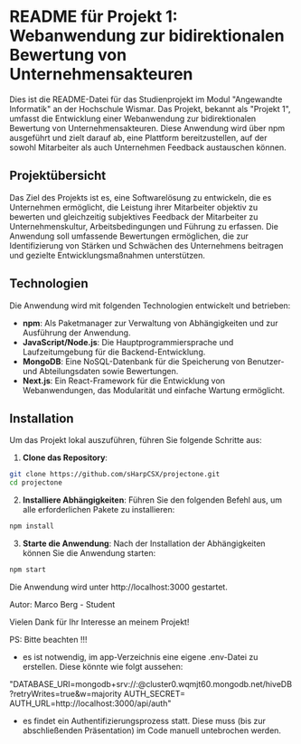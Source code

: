 # README für Projekt 1: Webanwendung zur bidirektionalen Bewertung von Unternehmensakteuren

Dies ist die README-Datei für das Studienprojekt im Modul "Angewandte Informatik" an der Hochschule Wismar. Das Projekt, bekannt als "Projekt 1", umfasst die Entwicklung einer Webanwendung zur bidirektionalen Bewertung von Unternehmensakteuren. Diese Anwendung wird über npm ausgeführt und zielt darauf ab, eine Plattform bereitzustellen, auf der sowohl Mitarbeiter als auch Unternehmen Feedback austauschen können.

## Projektübersicht

Das Ziel des Projekts ist es, eine Softwarelösung zu entwickeln, die es Unternehmen ermöglicht, die Leistung ihrer Mitarbeiter objektiv zu bewerten und gleichzeitig subjektives Feedback der Mitarbeiter zu Unternehmenskultur, Arbeitsbedingungen und Führung zu erfassen. Die Anwendung soll umfassende Bewertungen ermöglichen, die zur Identifizierung von Stärken und Schwächen des Unternehmens beitragen und gezielte Entwicklungsmaßnahmen unterstützen.

## Technologien

Die Anwendung wird mit folgenden Technologien entwickelt und betrieben:

- **npm**: Als Paketmanager zur Verwaltung von Abhängigkeiten und zur Ausführung der Anwendung.
- **JavaScript/Node.js**: Die Hauptprogrammiersprache und Laufzeitumgebung für die Backend-Entwicklung.
- **MongoDB**: Eine NoSQL-Datenbank für die Speicherung von Benutzer- und Abteilungsdaten sowie Bewertungen.
- **Next.js**: Ein React-Framework für die Entwicklung von Webanwendungen, das Modularität und einfache Wartung ermöglicht.

## Installation

Um das Projekt lokal auszuführen, führen Sie folgende Schritte aus:

1. **Clone das Repository**:

```bash
git clone https://github.com/sHarpCSX/projectone.git
cd projectone
```

2. **Installiere Abhängigkeiten**:
   Führen Sie den folgenden Befehl aus, um alle erforderlichen Pakete zu installieren:

```bash
npm install
```

3. **Starte die Anwendung**:
   Nach der Installation der Abhängigkeiten können Sie die Anwendung starten:

```bash
npm start
```

Die Anwendung wird unter http://localhost:3000 gestartet.

Autor:
Marco Berg - Student

Vielen Dank für Ihr Interesse an meinem Projekt!

PS: Bitte beachten !!!
- es ist notwendig, im app-Verzeichnis eine eigene .env-Datei zu erstellen. Diese könnte wie folgt aussehen:
  
"DATABASE_URI=mongodb+srv://<user>:<password>@cluster0.wqmjt60.mongodb.net/hiveDB?retryWrites=true&w=majority
AUTH_SECRET=<herecomesakey>
AUTH_URL=http://localhost:3000/api/auth"

- es findet ein Authentifizierungsprozess statt. Diese muss (bis zur abschließenden Präsentation) im Code manuell untebrochen werden.
